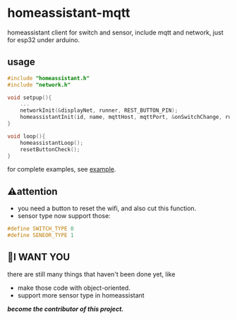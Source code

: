 # homeassistant-mqtt
homeassistant client for switch and sensor, include mqtt and network, just for esp32 under arduino.
## usage
```c++
#include "homeassistant.h"
#include "network.h"

void setpup(){
    ...
    networkInit(&displayNet, runner, REST_BUTTON_PIN);
    homeassistantInit(id, name, mqttHost, mqttPort, &onSwitchChange, runner, false, SWITCH_TYPE, "");
}

void loop(){
    homeassistantLoop();
    resetButtonCheck();
}
```
for complete examples, see [example](examples/watchMan/watchMan.ino).

## ⚠attention
- you need a button to reset the wifi, and also cut this function.
- sensor type now support those:
``` C++
#define SWITCH_TYPE 0
#define SENEOR_TYPE 1
```
## 🫵I WANT YOU
there are still many things that haven't been done yet, like
- make those code with object-oriented.
- support more sensor type in homeassistant  

<b><i>become the contributor of this project.</i></b>